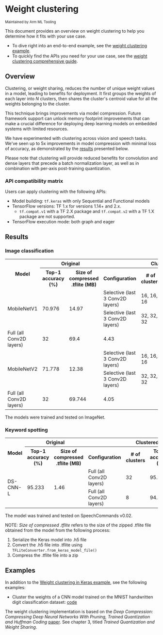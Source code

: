 # Weight clustering

<sub>Maintained by Arm ML Tooling</sub>

This document provides an overview on weight clustering to help you determine how it fits with your use case.

- To dive right into an end-to-end example, see the [weight clustering example](clustering_example.ipynb).
- To quickly find the APIs you need for your use case, see the [weight clustering comprehensive guide](clustering_comprehensive_guide.ipynb).

## Overview

Clustering, or weight sharing, reduces the number of unique weight values in a model, leading to benefits for deployment. It first groups the weights of each layer into *N* clusters, then shares the cluster's centroid value for all the weights belonging to the cluster.

This technique brings improvements via model compression. Future framework support can unlock memory footprint improvements that can make a crucial difference for deploying deep learning models on embedded systems with limited resources.

We have experimented with clustering across vision and speech tasks. We've seen up to 5x improvements in model compression with minimal loss of accuracy, as demonstrated by the [results](#results) presented below.

Please note that clustering will provide reduced benefits for convolution and dense layers that precede a batch normalization layer, as well as in combination with per-axis post-training quantization.

### API compatibility matrix

Users can apply clustering with the following APIs:

*   Model building: `tf.keras` with only Sequential and Functional models
*   TensorFlow versions: TF 1.x for versions 1.14+ and 2.x.
    *   `tf.compat.v1` with a TF 2.X package and `tf.compat.v2` with a TF 1.X
        package are not supported.
*   TensorFlow execution mode: both graph and eager

## Results

### Image classification

<table>
  <tr>
    <th rowspan="2">Model</th>
    <th colspan="2">Original</th>
    <th colspan="4">Clustered</th>
  </tr>
  <tr>
    <th>Top-1 accuracy (%)</th>
    <th>Size of compressed .tflite (MB)</th>
    <th>Configuration</th>
    <th># of clusters</th>
    <th>Top-1 accuracy (%)</th>
    <th>Size of compressed .tflite (MB)</th>
  </tr>
  <tr>
    <td rowspan="3">MobileNetV1</td>
    <td rowspan="3">70.976</td>
    <td rowspan="3">14.97</td>
  </tr>
  <tr>
    <td>Selective (last 3 Conv2D layers)</td>
    <td>16, 16, 16</td>
    <td>70.294</td>
    <td>7.69</td>
  </tr>
  <tr>
    <td>Selective (last 3 Conv2D layers)</td>
    <td>32, 32, 32</td>
    <td>70.69</td>
    <td>8.22</td>
  </tr>
  <tr>
    <td>Full (all Conv2D layers)</td>
    <td>32</td>
    <td>69.4</td>
    <td>4.43</td>
  </tr>
  <tr>
    <td rowspan="3">MobileNetV2</td>
    <td rowspan="3">71.778</td>
    <td rowspan="3">12.38</td>
  </tr>
  <tr>
    <td>Selective (last 3 Conv2D layers)</td>
    <td>16, 16, 16</td>
    <td>70.742</td>
    <td>6.68</td>
 </tr>
 <tr>
    <td>Selective (last 3 Conv2D layers)</td>
    <td>32, 32, 32</td>
    <td>70.926</td>
    <td>7.03</td>
 </tr>
 <tr>
   <td>Full (all Conv2D layers)</td>
   <td>32</td>
   <td>69.744</td>
   <td>4.05</td>
  </tr>
</table>

The models were trained and tested on ImageNet.

### Keyword spotting

<table>
  <tr>
    <th rowspan="2">Model</th>
    <th colspan="2">Original</th>
    <th colspan="4">Clustered</th>
  </tr>
  <tr>
    <th>Top-1 accuracy (%)</th>
    <th>Size of compressed .tflite (MB)</th>
    <th>Configuration</th>
    <th># of clusters</th>
    <th>Top-1 accuracy (%)</th>
    <th>Size of compressed .tflite (MB)</th>
  </tr>
  <tr>
    <td rowspan="3">DS-CNN-L</td>
    <td rowspan="3">95.233</td>
    <td rowspan="3">1.46</td>
  </tr>
  <tr>
   <td>Full (all Conv2D layers)</td>
   <td>32</td>
   <td>95.09</td>
   <td>0.39</td>
  </tr>
  <tr>
   <td>Full (all Conv2D layers)</td>
   <td>8</td>
   <td>94.272</td>
   <td>0.27</td>
  </tr>
</table>

The model was trained and tested on SpeechCommands v0.02.

NOTE: *Size of compressed .tflite* refers to the size of the zipped .tflite file obtained from the model from the following process:
1. Serialize the Keras model into .h5 file
2. Convert the .h5 file into .tflite using `TFLiteConverter.from_keras_model_file()`
3. Compress the .tflite file into a zip

## Examples

In addition to the
[Weight clustering in Keras example](clustering_example.ipynb), see the
following examples:

* Cluster the weights of a CNN model trained on the MNIST handwritten digit classification dataset:
[code](https://github.com/tensorflow/model-optimization/blob/master/tensorflow_model_optimization/python/examples/clustering/keras/mnist/mnist_cnn.py)

The weight clustering implementation is based on the *Deep Compression:
Compressing Deep Neural Networks With Pruning, Trained Quantization and Huffman
Coding* [paper](https://arxiv.org/abs/1510.00149). See chapter 3, titled
*Trained Quantization and Weight Sharing*.
